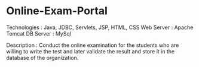 # Online-Exam-Portal

Technologies  :  Java, JDBC, Servlets, JSP, HTML, CSS
Web Server    :  Apache Tomcat
DB Server     :  MySql

Description   :  Conduct the online examination for the students who are willing to write the test and later validate the result and store it in the database of the organization.

